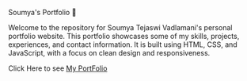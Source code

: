 Soumya's Portfolio 💎

Welcome to the repository for Soumya Tejaswi Vadlamani's personal portfolio website. This portfolio showcases some of my skills, projects, experiences, and contact information. It is built using HTML, CSS, and JavaScript, with a focus on clean design and responsiveness.

Click Here to see [My PortFolio](https://soumyatejaswi.github.io/)



